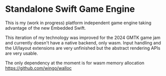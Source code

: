 # Standalone Swift Game Engine

This is my (work in progress) platform independent game engine taking advantage of the new Embedded Swift.

This iteration of my technology was improved for the 2024 GMTK game jam and currently doesn't have a native backend, only wasm.
Input handling and the UI/layout extensions are very unfinished but the abstract rendering APIs are very usable.

The only dependency at the moment is for wasm memory allocation https://github.com/wingo/walloc
